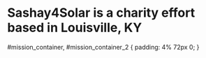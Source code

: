 # Sashay4Solar is a charity effort based in Louisville, KY

#mission_container,
#mission_container_2 {
    padding: 4% 72px 0;
}